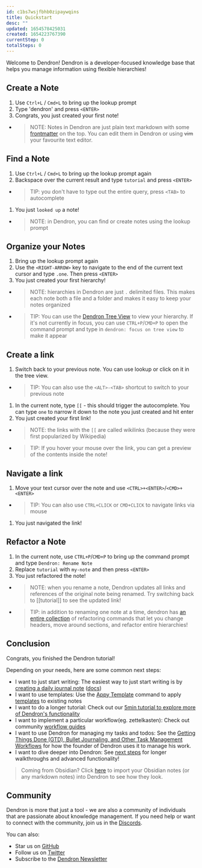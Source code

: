 ```yaml
---
id: c1bs7wsjfbhb0zipaywqins
title: Quickstart
desc: ""
updated: 1654578425031
created: 1654223767390
currentStep: 0
totalSteps: 0
---
```


Welcome to Dendron! Dendron is a developer-focused knowledge base that helps you manage information using flexible hierarchies!

## Create a Note

1. Use `Ctrl+L` / `Cmd+L` to bring up the lookup prompt
1. Type 'dendron' and press `<ENTER>`
1. Congrats, you just created your first note!

- > NOTE: Notes in Dendron are just plain text markdown with some [frontmatter](https://wiki.dendron.so/notes/ffec2853-c0e0-4165-a368-339db12c8e4b) on the top. You can edit them in Dendron or using ~~vim~~ your favourite text editor.

## Find a Note

1. Use `Ctrl+L` / `Cmd+L` to bring up the lookup prompt again
1. Backspace over the current result and type `tutorial` and press `<ENTER>`

- > TIP: you don't have to type out the entire query, press `<TAB>` to autocomplete

1. You just `looked up` a note!

- > NOTE: in Dendron, you can find or create notes using the lookup prompt

## Organize your Notes

1. Bring up the lookup prompt again
1. Use the `<RIGHT-ARROW>` key to navigate to the end of the current text cursor and type `.one`. Then press `<ENTER>`
1. You just created your first hierarchy!

- > NOTE: hierarchies in Dendron are just `.` delimited files. This makes each note both a file and a folder and makes it easy to keep your notes organized

- > TIP: You can use the [Dendron Tree View](https://wiki.dendron.so/notes/hur7r6gr3kqa56s2vme986j) to view your hierarchy. If it's not currently in focus, you can use `CTRL+P`/`CMD+P` to open the command prompt and type in `dendron: focus on tree view` to make it appear

## Create a link

1. Switch back to your previous note. You can use lookup or click on it in the tree view.

- > TIP: You can also use the `<ALT>-<TAB>` shortcut to switch to your previous note

1. In the current note, type `[[` - this should trigger the autocomplete. You can type `one` to narrow it down to the note you just created and hit enter
1. You just created your first link!

- > NOTE: the links with the `[[` are called wikilinks (because they were first popularized by Wikipedia)
- > TIP: If you hover your mouse over the link, you can get a preview of the contents inside the note!

## Navigate a link

1. Move your text cursor over the note and use `<CTRL>+<ENTER>`/`<CMD>+<ENTER>`

- > TIP: You can also use `CTRL+CLICK` or `CMD+CLICK` to navigate links via mouse

1. You just navigated the link!

## Refactor a Note

1. In the current note, use `CTRL+P`/`CMD+P` to bring up the command prompt and type `Dendron: Rename Note`
1. Replace `tutorial` with `my-note` and then press `<ENTER>`
1. You just refactored the note!

- > NOTE: when you rename a note, Dendron updates all links and references of the original note being renamed. Try switching back to [[tutorial]] to see the updated link!
- > TIP: in addition to renaming one note at a time, dendron has [an entire collection](https://wiki.dendron.so/notes/srajljj10V2dl19nCSFiC) of refactoring commands that let you change headers, move around sections, and refactor entire hierarchies!

## Conclusion

Congrats, you finished the Dendron tutorial!

Depending on your needs, here are some common next steps:

- I want to just start writing: The easiest way to just start writing is by [creating a daily journal note](command:dendron.createDailyJournalNote) ([docs](https://wiki.dendron.so/notes/ogIUqY5VDCJP28G3cAJhd))
- I want to use templates: Use the [Appy Template](https://wiki.dendron.so/notes/ftohqknticu6bw4cfmzskq6) command to apply [templates](https://wiki.dendron.so/notes/861cbdf8-102e-4633-9933-1f3d74df53d2) to existing notes
- I want to do a longer tutorial: Check out our [5min tutorial to explore more of Dendron's functionality](https://wiki.dendron.so/notes/678c77d9-ef2c-4537-97b5-64556d6337f1/)
- I want to implement a particular workflow(eg. zettelkasten): Check out community [workflow guides](https://wiki.dendron.so/notes/9313b845-d9bf-42c9-aad1-0da34794ce26)
- I want to use Dendron for managing my tasks and todos: See the [Getting Things Done (GTD), Bullet Journaling, and Other Task Management Workflows](https://wiki.dendron.so/notes/ordz7r99w1v099v14hrwgnp) for how the founder of Dendron uses it to manage his work.
- I want to dive deeper into Dendron: See [next steps](https://wiki.dendron.so/notes/TflY5kn29HOLpp1pWT9tP) for longer walkthroughs and advanced functionality!

> Coming from Obsidian? Click [here](command:dendron.importObsidianPod) to import your Obsidian notes (or any markdown notes) into Dendron to see how they look.

## Community

Dendron is more that just a tool - we are also a community of individuals that are passionate about knowledge management. If you need help or want to connect with the community, join us in the [Discords](https://link.dendron.so/discord).

You can also:

- Star us on [GitHub](https://github.com/dendronhq/dendron)
- Follow us on [Twitter](https://twitter.com/dendronhq)
- Subscribe to the [Dendron Newsletter](https://link.dendron.so/newsletter)
